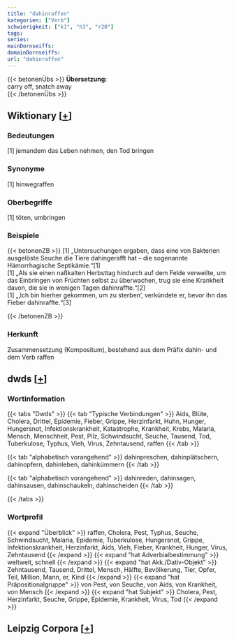 ```yaml
---
title: "dahinraffen"
kategorien: ["Verb"]
schwierigkeit: ["k1", "h3", "r20"]
tags:
series:
mainDornseiffs:
domainDornseiffs:
url: "dahinraffen"
---
```


{{< betonenÜbs >}}
**Übersetzung:**  
carry off, snatch away  
{{< /betonenÜbs >}}

## Wiktionary [[+](https://de.wiktionary.org/wiki/dahinraffen)]

### Bedeutungen
[1] jemandem das Leben nehmen, den Tod bringen  

### Synonyme
[1] hinwegraffen  

### Oberbegriffe
[1] töten, umbringen  

### Beispiele
{{< betonenZB >}}
[1] „Untersuchungen ergaben, dass eine von Bakterien ausgelöste Seuche die Tiere dahingerafft hat – die sogenannte Hämorrhagische Septikämie.“[1]  
[1] „Als sie einen naßkalten Herbsttag hindurch auf dem Felde verweilte, um das Einbringen von Früchten selbst zu überwachen, trug sie eine Krankheit davon, die sie in wenigen Tagen dahinraffte.“[2]  
[1] „‚Ich bin hierher gekommen, um zu sterben‘, verkündete er, bevor ihn das Fieber dahinraffte.“[3]  

{{< /betonenZB >}}
### Herkunft
Zusammensetzung (Kompositum), bestehend aus dem Präfix dahin- und dem Verb raffen  



## dwds [[+](https://www.dwds.de/wb/dahinraffen)]

### Wortinformation
{{< tabs "Dwds" >}}
{{< tab "Typische Verbindungen" >}}
Aids, Blüte, Cholera, Drittel, Epidemie, Fieber, Grippe, Herzinfarkt, Huhn, Hunger, Hungersnot, Infektionskrankheit, Katastrophe, Krankheit, Krebs, Malaria, Mensch, Menschheit, Pest, Pilz, Schwindsucht, Seuche, Tausend, Tod, Tuberkulose, Typhus, Vieh, Virus, Zehntausend, raffen
{{< /tab >}}

{{< tab "alphabetisch vorangehend" >}}
dahinpreschen, dahinplätschern, dahinopfern, dahinleben, dahinkümmern
{{< /tab >}}

{{< tab "alphabetisch vorangehend" >}}
dahinreden, dahinsagen, dahinsausen, dahinschaukeln, dahinscheiden
{{< /tab >}}

{{< /tabs >}}

### Wortprofil
{{< expand "Überblick" >}} raffen, Cholera, Pest, Typhus, Seuche, Schwindsucht, Malaria, Epidemie, Tuberkulose, Hungersnot, Grippe, Infektionskrankheit, Herzinfarkt, Aids, Vieh, Fieber, Krankheit, Hunger, Virus, Zehntausend {{< /expand >}}
{{< expand "hat Adverbialbestimmung" >}} weltweit, schnell {{< /expand >}}
{{< expand "hat Akk./Dativ-Objekt" >}} Zehntausend, Tausend, Drittel, Mensch, Hälfte, Bevölkerung, Tier, Opfer, Teil, Million, Mann, er, Kind {{< /expand >}}
{{< expand "hat Präpositionalgruppe" >}} von Pest, von Seuche, von Aids, von Krankheit, von Mensch {{< /expand >}}
{{< expand "hat Subjekt" >}} Cholera, Pest, Herzinfarkt, Seuche, Grippe, Epidemie, Krankheit, Virus, Tod {{< /expand >}}

## Leipzig Corpora [[+](https://corpora.uni-leipzig.de/en/res?word=dahinraffen&corpusId=deu_newscrawl-public_2018)]

